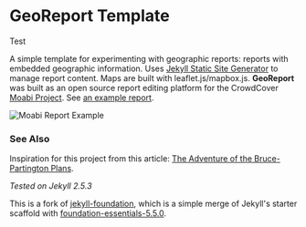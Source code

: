 # GeoReport Template

Test 

A simple template for experimenting with geographic reports: reports with embedded geographic information.  Uses [Jekyll Static Site Generator](http://jekyllrb.com/docs/home/) to manage report content.  Maps are built with leaflet.js/mapbox.js.  **GeoReport** was built as an open source report editing platform for the CrowdCover [Moabi Project](http://rdc.moabi.org).  See [an example report](http://rdc.moabi.org/redd_risk/en/).

![Moabi Report Example](https://cloud.githubusercontent.com/assets/4389360/5929022/fb95b71e-a64d-11e4-8222-2c664e406d76.png)

### See Also
Inspiration for this project from this article: [The Adventure of the Bruce-Partington Plans](http://alistapart.com/article/hack-your-maps).

*Tested on Jekyll 2.5.3*

This is a fork of [jekyll-foundation](https://github.com/jameslaneconkling/jekyll-foundation), which is a simple merge of Jekyll's starter scaffold with [foundation-essentials-5.5.0](http://foundation.zurb.com/develop/download.html).
